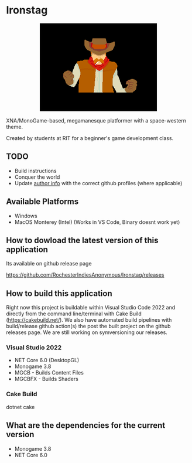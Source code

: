 Ironstag
========

<p align="center">
  <img src="https://raw.githubusercontent.com/RochesterIndiesAnonymous/Ironstag/master/WesternSpaceShared/Content/Textures/Cutscenes/Intro7.png" />
</p>

XNA/MonoGame-based, megamanesque platformer with a space-western theme.

Created by students at RIT for a beginner's game development class.

## TODO

- Build instructions
- Conquer the world
- Update [author info](https://help.github.com/articles/changing-author-info) with the correct github profiles (where applicable)

## Available Platforms
- Windows
- MacOS Monterey (Intel) (Works in VS Code, Binary doesnt work yet)

## How to dowload the latest version of this application

Its available on github release page

https://github.com/RochesterIndiesAnonymous/Ironstag/releases

## How to build this application

Right now this project is buildable within Visual Studio Code 2022 and directly from the command line/terminal with Cake Build (https://cakebuild.net/). We also have automated build pipelines with build/release github action(s) the post the built project on the github releases page. We are still working on symversioning our releases.

### Visual Studio 2022

- NET Core 6.0 (DesktopGL)
- Monogame 3.8
- MGCB - Builds Content Files
- MGCBFX - Builds Shaders

### Cake Build

dotnet cake

## What are the dependencies for the current version

- Monogame 3.8
- NET Core 6.0
